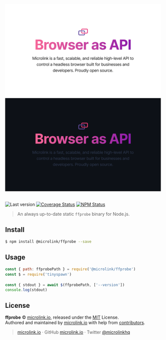 <div align="center">
  <img src="https://github.com/microlinkhq/cdn/raw/master/dist/logo/banner.png#gh-light-mode-only" alt="microlink logo">
  <img src="https://github.com/microlinkhq/cdn/raw/master/dist/logo/banner-dark.png#gh-dark-mode-only" alt="microlink logo">
  <br>
  <br>
</div>

![Last version](https://img.shields.io/github/tag/microlinkhq/ffprobe.svg?style=flat-square)
[![Coverage Status](https://img.shields.io/coveralls/microlinkhq/ffprobe.svg?style=flat-square)](https://coveralls.io/github/microlinkhq/ffprobe)
[![NPM Status](https://img.shields.io/npm/dm/@microlink/ffprobe.svg?style=flat-square)](https://www.npmjs.org/@microlink/ffprobe)

> An always up-to-date static `ffprobe` binary for Node.js.

## Install

```bash
$ npm install @microlink/ffprobe --save
```

## Usage

```js
const { path: ffprobePath } = require('@microlink/ffprobe')
const $ = require('tinyspawn')

const { stdout } = await $(ffprobePath, ['--version'])
console.log(stdout)
```

## License

**ffprobe** © [microlink.io](https://microlink.io), released under the [MIT](https://github.com/microlinkhq/ffprobe/blob/master/LICENSE.md) License.<br>
Authored and maintained by [microlink.io](https://microlink.io) with help from [contributors](https://github.com/microlinkhq/ffprobe/contributors).

> [microlink.io](https://microlink.io) · GitHub [microlink.io](https://github.com/microlinkhq) · Twitter [@microlinkhq](https://twitter.com/microlinkhq)
